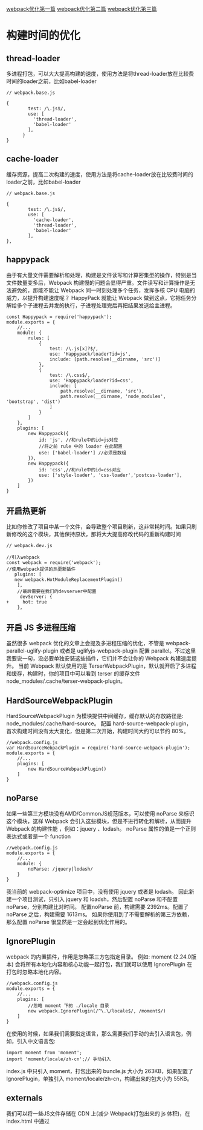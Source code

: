 [webpack优化第一篇](https://juejin.cn/post/6844903502586593288)
[webpack优化第二篇](https://juejin.cn/post/7083519723484708878)
[webpack优化第三篇](https://juejin.cn/post/6844904093463347208)

# 构建时间的优化
## thread-loader
多进程打包，可以大大提高构建的速度，使用方法是将thread-loader放在比较费时间的loader之前，比如babel-loader
```
// webpack.base.js

{
        test: /\.js$/,
        use: [
          'thread-loader',
          'babel-loader'
        ],
      }
}
```
## cache-loader
缓存资源，提高二次构建的速度，使用方法是将cache-loader放在比较费时间的loader之前，比如babel-loader
```
// webpack.base.js

{
        test: /\.js$/,
        use: [
          'cache-loader',
          'thread-loader',
          'babel-loader'
        ],
},
```
## happypack
由于有大量文件需要解析和处理，构建是文件读写和计算密集型的操作，特别是当文件数量变多后，Webpack 构建慢的问题会显得严重。文件读写和计算操作是无法避免的，那能不能让 Webpack 同一时刻处理多个任务，发挥多核 CPU 电脑的威力，以提升构建速度呢？
HappyPack 就能让 Webpack 做到这点，它把任务分解给多个子进程去并发的执行，子进程处理完后再把结果发送给主进程。
```
const Happypack = require('happypack');
module.exports = {
    //...
    module: {
        rules: [
            {
                test: /\.js[x]?$/,
                use: 'Happypack/loader?id=js',
                include: [path.resolve(__dirname, 'src')]
            },
            {
                test: /\.css$/,
                use: 'Happypack/loader?id=css',
                include: [
                    path.resolve(__dirname, 'src'),
                    path.resolve(__dirname, 'node_modules', 'bootstrap', 'dist')
                ]
            }
        ]
    },
    plugins: [
        new Happypack({
            id: 'js', //和rule中的id=js对应
            //将之前 rule 中的 loader 在此配置
            use: ['babel-loader'] //必须是数组
        }),
        new Happypack({
            id: 'css',//和rule中的id=css对应
            use: ['style-loader', 'css-loader','postcss-loader'],
        })
    ]
}
```
## 开启热更新
比如你修改了项目中某一个文件，会导致整个项目刷新，这非常耗时间。如果只刷新修改的这个模块，其他保持原状，那将大大提高修改代码的重新构建时间
```
// webpack.dev.js

//引入webpack
const webpack = require('webpack');
//使用webpack提供的热更新插件
   plugins: [
   new webpack.HotModuleReplacementPlugin()
    ],
    //最后需要在我们的devserver中配置
     devServer: {
+     hot: true
    },
```
## 开启 JS 多进程压缩
虽然很多 webpack 优化的文章上会提及多进程压缩的优化，不管是 webpack-parallel-uglify-plugin 或者是 uglifyjs-webpack-plugin 配置 parallel。不过这里我要说一句，没必要单独安装这些插件，它们并不会让你的 Webpack 构建速度提升。
当前 Webpack 默认使用的是 TerserWebpackPlugin，默认就开启了多进程和缓存，构建时，你的项目中可以看到 terser 的缓存文件 node_modules/.cache/terser-webpack-plugin。

## HardSourceWebpackPlugin
HardSourceWebpackPlugin 为模块提供中间缓存，缓存默认的存放路径是: node_modules/.cache/hard-source。
配置 hard-source-webpack-plugin，首次构建时间没有太大变化，但是第二次开始，构建时间大约可以节约 80%。
```
//webpack.config.js
var HardSourceWebpackPlugin = require('hard-source-webpack-plugin');
module.exports = {
    //...
    plugins: [
        new HardSourceWebpackPlugin()
    ]
}
```
## noParse
如果一些第三方模块没有AMD/CommonJS规范版本，可以使用 noParse 来标识这个模块，这样 Webpack 会引入这些模块，但是不进行转化和解析，从而提升 Webpack 的构建性能 ，例如：jquery 、lodash。
noParse 属性的值是一个正则表达式或者是一个 function
```
//webpack.config.js
module.exports = {
    //...
    module: {
        noParse: /jquery|lodash/
    }
}
```
我当前的 webpack-optimize 项目中，没有使用 jquery 或者是 lodash。
因此新建一个项目测试，只引入 jquery 和 loadsh，然后配置 noParse 和不配置 noParse，分别构建比对时间。
配置noParse 前，构建需要 2392ms。配置了 noParse 之后，构建需要 1613ms。 如果你使用到了不需要解析的第三方依赖，那么配置 noParse 很显然是一定会起到优化作用的。

## IgnorePlugin
webpack 的内置插件，作用是忽略第三方包指定目录。
例如: moment (2.24.0版本) 会将所有本地化内容和核心功能一起打包，我们就可以使用 IgnorePlugin 在打包时忽略本地化内容。
```
//webpack.config.js
module.exports = {
    //...
    plugins: [
        //忽略 moment 下的 ./locale 目录
        new webpack.IgnorePlugin(/^\.\/locale$/, /moment$/)
    ]
}
```
在使用的时候，如果我们需要指定语言，那么需要我们手动的去引入语言包，例如，引入中文语言包:
```
import moment from 'moment';
import 'moment/locale/zh-cn';// 手动引入
```
index.js 中只引入 moment，打包出来的 bundle.js 大小为 263KB，如果配置了 IgnorePlugin，单独引入 moment/locale/zh-cn，构建出来的包大小为 55KB。

## externals
我们可以将一些JS文件存储在 CDN 上(减少 Webpack打包出来的 js 体积)，在 index.html 中通过 <script> 标签引入，如:
```
<!DOCTYPE html>
<html lang="en">
<head>
    <meta charset="UTF-8">
    <meta name="viewport" content="width=device-width, initial-scale=1.0">
    <meta http-equiv="X-UA-Compatible" content="ie=edge">
    <title>Document</title>
</head>
<body>
    <div id="root">root</div>
    <script src="http://libs.baidu.com/jquery/2.0.0/jquery.min.js"></script>
</body>
</html>
```
我们希望在使用时，仍然可以通过 import 的方式去引用(如 import $ from 'jquery')，并且希望 webpack 不会对其进行打包，此时就可以配置 externals。
```
//webpack.config.js
module.exports = {
    //...
    externals: {
        //jquery通过script引入之后，全局中即有了 jQuery 变量
        'jquery': 'jQuery'
    }
}
```
## DllPlugin
有些时候，如果所有的JS文件都打成一个JS文件，会导致最终生成的JS文件很大，这个时候，我们就要考虑拆分 bundles。
DllPlugin 和 DLLReferencePlugin 可以实现拆分 bundles，并且可以大大提升构建速度，DllPlugin 和 DLLReferencePlugin 都是 webpack 的内置模块。
我们使用 DllPlugin 将不会频繁更新的库进行编译，当这些依赖的版本没有变化时，就不需要重新编译。我们新建一个 webpack 的配置文件，来专门用于编译动态链接库，例如名为: webpack.config.dll.js，这里我们将 react 和 react-dom 单独打包成一个动态链接库。

```
//webpack.config.dll.js
const webpack = require('webpack');
const path = require('path');

module.exports = {
    entry: {
        react: ['react', 'react-dom']
    },
    mode: 'production',
    output: {
        filename: '[name].dll.[hash:6].js',
        path: path.resolve(__dirname, 'dist', 'dll'),
        library: '[name]_dll' //暴露给外部使用
        //libraryTarget 指定如何暴露内容，缺省时就是 var
    },
    plugins: [
        new webpack.DllPlugin({
            //name和library一致
            name: '[name]_dll', 
            path: path.resolve(__dirname, 'dist', 'dll', 'manifest.json') //manifest.json的生成路径
        })
    ]
}
```
在 package.json 的 scripts 中增加:
```
{
    "scripts": {
        "dev": "NODE_ENV=development webpack-dev-server",
        "build": "NODE_ENV=production webpack",
        "build:dll": "webpack --config webpack.config.dll.js"
    },
}
```
执行 npm run build:all，可以看到 dist 目录如下，之所以将动态链接库单独放在 dll 目录下，主要是为了使用 CleanWebpackPlugin 更为方便的过滤掉动态链接库。
```
dist
└── dll
    ├── manifest.json
    └── react.dll.9dcd9d.js
```
manifest.json 用于让 DLLReferencePlugin 映射到相关依赖上。
修改 webpack 的主配置文件: webpack.config.js 的配置：
```
//webpack.config.js
const webpack = require('webpack');
const path = require('path');
module.exports = {
    //...
    devServer: {
        contentBase: path.resolve(__dirname, 'dist')
    },
    plugins: [
        new webpack.DllReferencePlugin({
            manifest: path.resolve(__dirname, 'dist', 'dll', 'manifest.json')
        }),
        new CleanWebpackPlugin({
            cleanOnceBeforeBuildPatterns: ['**/*', '!dll', '!dll/**'] //不删除dll目录
        }),
        //...
    ]
}
```
使用 npm run build 构建，可以看到 bundle.js 的体积大大减少。
修改 public/index.html 文件，在其中引入 react.dll.js
```
<script src="/dll/react.dll.9dcd9d.js"></script>
```
## babel配置的优化
根据合适的项目选择合适的babel配置
## exclude & include
exclude：不需要处理的文件
include：需要处理的文件
```
// webpack.base.js

      {
        test: /\.js$/,
        //使用include来指定编译文件夹
        include: path.resolve(__dirname, '../src'),
        //使用exclude排除指定文件夹
        exclude: /node_modules/,
        use: [
          'babel-loader'
        ]
      },
```
## 构建区分环境

区分环境去构建是非常重要的，我们要明确知道，开发环境时我们需要哪些配置，不需要哪些配置；而最终打包生产环境时又需要哪些配置，不需要哪些配置：

开发环境：去除代码压缩、gzip、体积分析等优化的配置，大大提高构建速度
生产环境：需要代码压缩、gzip、体积分析等优化的配置，大大降低最终项目打包体积

## 提升webpack版本
版本越新，打包的效果肯定更好

# 打包体积优化

主要是打包后项目整体体积的优化，有利于项目上线后的页面加载速度提升

现在越来越多的项目都使用 ES2015+ 开发，并且搭配 webpack + babel 作为工程化基础，并通过 NPM 去加载第三方依赖库。同时为了达到代码复用的目的，我们会把一些自己开发的组件库或者是 JSSDK 抽成独立的仓库维护，并通过 NPM 去加载。

## 这样的开发方式隐藏了两个问题：

### 代码冗余
一般来说，这些 NPM 包也是基于 ES2015+ 开发的，每个包都需要经过 babel 编译发布后才能被主应用使用，而这个编译过程往往会附加很多“编译代码”；每个包都会有一些相同的编译代码，这就造成大量代码的冗余，并且这部分冗余代码是不能通过 Tree Shaking 等技术去除掉的。

### 非必要的依赖
考虑到组件库的场景，通常我们为了方便一股脑引入了所有组件；但实际情况下对于一个应用而言可能只是用到了部分组件，此时如果全部引入，也会造成代码冗余。

代码的冗余会造成静态资源包加载时间变长、执行时间也会变长，进而很直接的影响性能和体验。既然我们已经认识到有此类问题，那么接下来看看如何解决这两个问题。

## 拆包打包
为了降低包大小，经常会把依赖的前端模块独立打包，比如把 vue、vue-router 打到一个单独的包 vendor 中。另外，常会将存在多个路由的复杂页面的每个页面都单独打一个包，只有访问某个页面的时候，再去下载该页面的js包，以此来加快首页的渲染。
[原文链接1](https://juejin.cn/post/6939708814555873311)
[原文链接2](https://juejin.cn/post/6844904103848443912)
[原文链接3](https://juejin.cn/post/6844904183917871117)

**打包优化中心思想**

* 1、优化用户体验

减少首屏加载时间
提升各项交互的流畅度，如表单验证和页面切换

* 2、优化开发体验

减少构建耗时
自动化完成一些重复工作，解放生产力，脚手架是代表性产物

* 3、webpack 提供了模块化项目中最主要的优化手段：

提取公共代码
按需加载（懒加载）
### webpack代码分割的三种方式

* 入口起点：使用 entry 配置手动地分离代码。
* 动态导入：通过模块的内联函数调用来分离代码。
* 防止重复：使用 splitChunks 去重和分离 chunk。

#### 第一种方式
只需要在 entry 里配置多个入口即可：

entry: { app: "./index.js", app1: "./index1.js" }

#### 第二种方式
在代码中自动将使用 es module 的 import() 加载的模块分离成独立的包 commonJS使用require.ensure() 是 webpack 特有的，已被 import() 取代。给定 dependencies 参数，将其对应的文件拆分到一个单独的 bundle 中，此 bundle 会被异步加载。当使用 CommonJS 模块语法时，这是动态加载依赖项的唯一方法。这意味着，可以在模块执行时才允许代码，只有在满足特定条件时才会加载 dependencies。这个特性依赖内置的 Promise。如果你在低版本浏览器中使用 require.ensure，记得使用像 es6-promise 或 promise-polyfill 这样的 polyfill 库，预先填充（shim）Promise 环境。var a = require('normal-dep');


```
require.ensure(
  dependencies: String[],
  callback: function(require),
  errorCallback: function(error),
  chunkName: String
)

if (module.hot) {
  require.ensure(['b'], function (require) {
    var c = require('c');

    // Do something special...
  });
}
```

* dependencies：字符串数组，声明 callback 回调函数中所需要的所有模块。
* callback：当依赖项加载完成后，webpack 将会执行此函数，require 函数的实现，作为参数传入此函数中。当程序运行需要依赖时，可以使用 require() 来加载依赖。函数体可以使用此参数，来进一步执行 require() 模块。
* errorCallback：当 webpack 加载依赖失败时会执行此函数。
* chunkName：由 require.ensure 创建的 chunk 的名称。通过将相同 chunkName 传递给不同的 require.ensure 调用，我们可以将其代码合并到一个单独的 chunk 中，从而只产生一个浏览器必须加载的 bundle。虽然将 require 的实现作为参数（可以使用任意名称）传递给 callback 函数，例如，require.ensure([], function(request) { request('someModule'); }) 则不能被 webpack 静态解析器处理，因此还是使用 require 作为参数名，例如，require.ensure([], function(require) { require('someModule') })。

#### 第三种方式
1、使用 splitChunks 插件，配置分离规则，然后 webpack 自动将满足规则的 chunk 分离，实现去重和分离chunk。
2、除了splitChunks还有 默认情况下，每个入口 chunk 保存了全部其用的模块(modules)。使用 dependOn 选项你可以与另一个入口 chunk 共享模块:
```
module.exports = {
  //...
  entry: {
    app: { import: './app.js', dependOn: 'react-vendors' },
    'react-vendors': ['react', 'react-dom', 'prop-types'],
  },
};
app 这个 chunk 就不会包含 react-vendors 拥有的模块了.
dependOn 选项的也可以为字符串数组：
module.exports = {
  //...
  entry: {
    moment: { import: 'moment-mini', runtime: 'runtime' },
    reactvendors: { import: ['react', 'react-dom'], runtime: 'runtime' },
    testapp: {
      import: './wwwroot/component/TestApp.tsx',
      dependOn: ['reactvendors', 'moment'],
    },
  },
};

此外，你还可以使用数组为每个入口指定多个文件：

module.exports = {
  //...
  entry: {
    app: { import: ['./app.js', './app2.js'], dependOn: 'react-vendors' },
    'react-vendors': ['react', 'react-dom', 'prop-types'],
  },
};
```
##### splitchunks
webpack5的splitchunks的默认值
```
module.exports = {
  //...
  optimization: {
    splitChunks: {
      chunks: 'async',// 指明要分割的插件类型, async:异步插件(动态导入),inital:同步插件,all：全部类型
      minSize: 20000,// 文件最小大小,单位bite;即超过minSize有可能被分割；
      minRemainingSize: 0,// webpack5新属性，防止0尺寸的chunk
      maxSize: 0,
      minChunks: 1,
      maxAsyncRequests: 30,// webpack4,5区别较大
      maxInitialRequests: 30,// webpack4,5区别较大
      enforceSizeThreshold: 50000,
      cacheGroups: {
        defaultVendors: {
          test: /[\\/]node_modules[\\/]/,
          priority: -10,
          reuseExistingChunk: true
        },
        default: {
          minChunks: 2,
          priority: -20,
          reuseExistingChunk: true
        }
      }
    }
  }
};
```
**五个关键属性**
```
1、minSize(默认 30000)：使得比这个值大的模块才会被打包成chunk。
2、minChunks（默认 1）：用于界定至少重复多少次的模块才会被打包成chunk。
3、maxInitialRequests（默认 3）：一个代码块最终就会对应一个请求数，所以该属性决定入口最多分成的代码块数量，太小的值会使你无论怎么分割，都无法让满足拆分chunk的文件别单独打包引入。
4、maxAsyncRequests（默认 5）：同上，决定每次按需加载时，代码块的最大数量。
5、test：通过正则表达式精准匹配要提取的模块，可以根据项目结构制定各种规则，是手动优化的关键。
```
**宝藏属性 Name**
- 值为 true 的时候，webpack 会基于代码块和缓存组的 key 自动选择一个名称，这样一个缓存组会打包出多个 chunk。
- 值为 false 时，适合生产模式使用，webpack 会避免对 chunk 进行不必要的命名，以减小打包体积，除了入口 chunk 外，其他 chunk 的名称都由 id 决定，所以最终看到的打包结果是一排数字命名的 js，这也是为啥我们看线上网页请求的资源，总会掺杂一些 0.js，1.js 之类的文件(当然，使资源名为数字 id 的方式不止这一种，懒加载也能轻松办到，且看下文)。
- 值为 string 时，缓存组最终会打包成一个 chunk，名称就是该 string。此外，当两个缓存组 name 一样，最终会打包在一个 chunk 中。你甚至可以把它设为一个入口的名称，从而将这个入口会移除。

###### 如何使用prefetch和preload来加载异步chunk js文件
[原文链接](https://juejin.cn/post/6921606847359582215)
假设我们某个异步chunks是被分割，那么我们怎么怎么使用prefetch和preload来优化页面的加载时间呢？ 那就要用到：预获取/预加载模块。webpack v4.6.0+ 增加了对预获取和预加载的支持。在声明 import 时，使用下面这些内置指令，可以让 webpack 输出 "resource hint(资源提示)"，来告知浏览器：prefetch(预获取)：将来某些导航下可能需要的资源preload(预加载)：当前导航下可能需要资源
```
//...
import(/* webpackPrefetch: true */ './path/to/LoginModal.js');
//...
import(/* webpackPreload: true */ 'ChartingLibrary');

```
**为什么我们vue框架中没有使用resource hint，webpack依然生成了预加载和预获取的link标签呢？**

答：因为Vue CLI 也会自动注入 resource hint (preload/prefetch、manifest 和图标链接 (当用到 PWA 插件时) 以及构建过程中处理的 JavaScript 和 CSS 文件的资源链接。@vue/cli-service中引入了@vue/preload-webpack-plugin，默认情况下，一个 Vue CLI 应用会为所有初始化渲染需要的文件自动生成 preload 提示。这些提示会被@vue/preload-webpack-plugin 注入，并且可以通过 chainWebpack 的 config.plugin('preload') 进行修改和删除。

有人可能跟我一样，遇到了prefetch加载两次资源且用时一样的情况，那么原因是为什么呢？ 这种情况有一种原因，那就是你再用dev-tool调试的时候打开了disable:cache功能，这样子prefetch过的资源会无视缓存重新请求，当你把disable:cache关闭之后，第二次的time用时就会变得非常小，几毫秒

**很多人说自己的prefetch和preload不生效**

答：那有可能是浏览器的问题，因为这两个功能是html5的新功能，浏览器厂商支持情况不一样
###### initial加载
```
var path = require("path");

module.exports = {
  mode: "development",
//   mode: "production",
  entry: {
    pageA: "./pageA",
    pageB: "./pageB",
    pageC: "./pageC",
  },
  optimization: {
    chunkIds: "named", // 指定打包过程中的chunkId，设为named会生成可读性好的chunkId，便于debug
    splitChunks: {
	  name:false, // name默认为true
      minSize: 0, // 默认30000（30kb），但是demo中的文件都很小，minSize设为0，让每个文件都满足大小条件
      cacheGroups: {
        commons: {
          chunks: "initial",
		  // 这表明将选择哪些 chunk 进行优化。当提供一个字符串，有效值为 all，async(异步) 和 initial(同步)。设置为 all 可能特别强大，因为这意味着 chunk 可以在异步和非异步 chunk 之间共享。
		//   name: "commons",
          minChunks: 2, // 打包到commons的cacheGroups的分包需要满足至少被多少个包引入的规则 因为utility1只被pageA引入，所以不会打包到commons chunk 中
          maxInitialRequests: 5, // 默认为3 每个入口chunk最多由几个chunk分包组成，由于一开始设置的是3 所以即使utility3被引入了2两次 也没有被单独打包到commons chunk中 所以改成5看看utility3的打包情况
		  // 可以看到将maxInitialRequests改成5之后 pageB内有了utility3的分包
        },
        vendor: {
          test: /node_modules/,
          chunks: "initial",
          name: "vendor", 
		// 从打包结果上可以看出node_modules中的vendor1 和 vendor2 被打包到了同一个chunk vendor中，但是上面的common分包下的utility2和utility3却被打包成了commons-utility2_js.js 和 commons-utility3_js.js
		// 可以看出是因为我们在vendor包中加了name属性 如果我们将vendor中的那么属性去掉
		// 那么vendor1 和 vendor2 将被打包成 vendor-node_modules_vendor1_js.js 和 vendor-node_modules_vendor2_js.js
		// 如果给commons添加了name commons 那么commons中将会打包utility2和utility3被pageA pageB pageC引用
        },
      },
    },
  },
  output: {
    path: path.join(__dirname, "dist"),
    filename: "[name].js",
  },
};
```
###### async 
```
var path = require("path");
// 如果项目仅仅只在pageA中引入async1 和 async2 那么 utility1 不会被单独打包出来
// 因为：utility1.js 同时被 pageA.js，async1.js，async2.js 三个模块引用，照理应该命中 commons 缓存组的规则，从而被单独提取成一个 chunk，
// 然而结果是它依然打包在 pageA.js 中。这是因为 async1.js，async2.js 都是 pageA.js 的懒加载模块，
// 而 pageA.js 同步引用了 utility1.js，所以在加载 async1.js，async2.js 时 utility1.js 已经有了，直接拿来用即可，所以就没必要提出一个新的 chunk，白白增加一个请求。
// 如果想要utility1被单独提取出来可以在pageB页面中异步加载async1和async2
module.exports = {
	mode: "development",
	// mode: "production",
	entry: {
		pageA: "./pageA",
		pageB: "./pageB",
		pageC: "./pageC"
	},
	optimization: {
		chunkIds: "named",
		splitChunks: {
			minSize: 0,
			name:false,
			cacheGroups: {
				commons: {
					chunks: "all",//加入按需加载后，设为all将所有模块包括在优化范围内
					// name: "commons",
					minChunks: 2,
					maxInitialRequests: 5, // 默认为3，无法满足我们的分包数量
				},
				vendor: {
					test: /node_modules/,
					chunks: "initial",
					name: "vendor",
					// priority: 10,
					// enforce: true
				}
			}
		}
	},
	output: {
		path: path.join(__dirname, "dist"),
		filename: "[name].js",
	}
};

```
## 后编译(解决多个相同依赖生成多份的问题)
指的是应用依赖的 NPM 包并不需要在发布前编译，而是随着应用编译打包的时候一块编译。后编译的核心在于把编译依赖包的时机延后，并且**统一编译**；先来看看它的 webpack 配置。对具体项目应用而言，做到后编译，其实不需要做太多，只需要在 webpack 的配置文件中，包含需要我们去后编译的依赖包即可（webpack 2+）：公共的依赖可以实现共用，只此一份，重要的是只编译一次，建议通过 peerDependencies 管理依赖。babel 转换 API（例如 babel-plugin-transform-runtime 或者 babel-polyfill）部分的代码只有一份。不用每个依赖包都需要配置编译打包环节，甚至可以直接源码级别发布。
```
// webpack.config.js
module.exports = {
  // ...
  module: {
    rules: [
      // ...
      {
        test: /\.js$/,
        loader: 'babel-loader',
        // 注意这里的 include
        // 除了 src 还包含了额外的 node_modules 下的两个包
        include: [
            resolve('src'),
            resolve('node_modules/A'),
            resolve('node_modules/B')
          ]
      },
      // ...
    ]
  },
  // ...
}
```
如果某应用中依赖了需要后编译的包 A 和 B，而 A 又依赖了需要后编译的包 C 和 D，B 依赖了不需要后编译的包 E；重点来看依赖包 A 的情况：A 本身需要后编译，然后 A 的依赖包 C 和 D 也需要后编译，这种场景我们可以称之为嵌套后编译，此时如果依旧通过上边的 webpack 配置方式的话，还必须要显示的去 include 包 C 和 D，但对于应用而言，它只知道自身需要后编译的包 A 和 B，并不知道 A 也会有需要后编译的包 C 和 D，所以应用不应该显示的去 include 包 C 和 D，而是应该由 A 显示的去声明自己需要哪些后编译模块。 为了解决上述嵌套后编译问题，我们开发了一个 webpack 插件 webpack-post-compile-plugin，用于自动收集后编译的依赖包以及其嵌套依赖；来看下这个插件的核心代码,原理就是在 webpack compiler 的 before-run 和 watch-run 事件钩子中去收集依赖然后附加到 webpack module.rule 的 include 上；收集的规则就是查找应用或者依赖包的 package.json 中声明的 compileDependencies 作为后编译依赖。
```
var util = require('./util')

function PostCompilePlugin (options) {
  // ...
}

PostCompilePlugin.prototype.apply = function (compiler) {
  var that = this
  compiler.plugin(['before-run', 'watch-run'], function (compiler, callback) {
    // ...
    var dependencies = that._collectCompileDependencies(compiler)
    if (dependencies.length) {
      var rules = compiler.options.module.rules
      rules && rules.forEach(function (rule) {
        if (rule.include) {
          if (!Array.isArray(rule.include)) {
            rule.include = [rule.include]
          }
          rule.include = rule.include.concat(dependencies)
        }
      })
    }
    callback()
  })
}
```
```
var PostCompilePlugin = require('webpack-post-compile-plugin')
// webpack.config.js
module.exports = {
  // ...
  module: {
    rules: [
      // ...
      {
        test: /\.js$/,
        loader: 'babel-loader',
        include: [
            resolve('src')
          ]
      },
      // ...
    ]
  },
  // ...
  plugins: [
    new PostCompilePlugin()
  ]
}
```
当前项目的 package.json 中添加 compileDependencies 字段来指定后编译依赖包
```
// app package.json
{
  // ...
  "compileDependencies": ["A", "B"]
  // ...
}
```
A 还有后编译依赖，所以需要在包 A 的 package.json 中指定 compileDependencies：
// A package.json
{
  // ...
  "compileDependencies": ["C", "D"]
  // ...
}
### 优点
公共的依赖可以实现共用，只此一份，重要的是只编译一次，建议通过 peerDependencies 管理依赖。
babel 转换 API（例如 babel-plugin-transform-runtime 或者 babel-polyfill）部分的代码只有一份。
不用每个依赖包都需要配置编译打包环节，甚至可以直接源码级别发布。
PS: 关于 babel-plugin-transform-runtime 和 babel-polyfill 的选择问题，对于应用而言，我们建议的是采用 babel-polyfill。因为一些第三方包的依赖会判断全局是否支持某些特性，而不去做 polyfill 处理。例如：vuex 会检查是否支持 Promise，如果不支持则会报错；或者说在代码中有类似 "foobar".includes("foo") 的代码的话 babel-plugin-transform-runtime 也是不能正确处理的
### 缺点
主应用的 babel 配置需要能兼容依赖包的 babel 配置。
依赖包不能使用 alias、不能方便的使用 DefinePlugin（可以经过一次简单编译，但是不做 babel 处理）。
应用编译时间会变长。
## 按需引入
后编译主要解决的问题是代码冗余，而按需引入主要是用来解决非必要的依赖的问题。按需引入针对的场景主要是组件库、工具类依赖包。因为不管是组件库还是依赖包，往往都是“大而全”的，而在开发应用的时候，我们可能只是使用了其一部分能力，如果全部引入的话，会有很多资源浪费。为了解决这个问题，我们需要按需引入。目前主流组件库或者工具包也都是提供按需引入能力的，但是基本都是提供对编译后模块引入。而我们推荐的是对源码的按需引入，配合后编译的打包方案。
## CSS代码压缩
CSS代码压缩使用css-minimizer-webpack-plugin，效果包括压缩、去重

代码的压缩比较耗时间，所以只用在打包项目时，所以只需要在webpack.prod.js中配置
```
// webpack.prod.js

const CssMinimizerPlugin = require('css-minimizer-webpack-plugin')

optimization: {
    minimizer: [
        new CssMinimizerPlugin(), // 去重压缩css
    ],
}
```
## JS代码压缩
JS代码压缩使用terser-webpack-plugin，实现打包后JS代码的压缩
```
// webpack.prod.js

const TerserPlugin = require('terser-webpack-plugin')

  optimization: {
    minimizer: [
      new CssMinimizerPlugin(), // 去重压缩css
      new TerserPlugin({ // 压缩JS代码
        terserOptions: {
          compress: {
            drop_console: true, // 去除console
          },
        },
      }), // 压缩JavaScript
    ],
  }
```
## tree-shaking
tree-shaking简单说作用就是：只打包用到的代码，没用到的代码不打包，而webpack5默认开启tree-shaking，当打包的mode为production时，自动开启tree-shaking进行优化
```
module.exports = {
  mode: 'production'
}
```
## source-map类型
source-map的作用是：方便你报错的时候能定位到错误代码的位置。它的体积不容小觑，所以对于不同环境设置不同的类型是很有必要的。
### 开发环境
开发环境的时候我们需要能精准定位错误代码的位置
```
// webpack.dev.js

module.exports = {
  mode: 'development',
  devtool: 'eval-cheap-module-source-map'
}
```

### 生产环境
生产环境，我们想开启source-map，但是又不想体积太大，那么可以换一种类型
```
// webpack.prod.js

module.exports = {
  mode: 'production',
  devtool: 'nosources-source-map'
}
```
## 打包体积分析

使用webpack-bundle-analyzer可以审查打包后的体积分布，进而进行相应的体积优化

只需要打包时看体积，所以只需在webpack.prod.js中配置

```
// webpack.prod.js

const {
  BundleAnalyzerPlugin
} = require('webpack-bundle-analyzer')

  plugins: [
    new BundleAnalyzerPlugin(),
]
```
# 用户体验优化

## 模块懒加载
如果不进行模块懒加载的话，最后整个项目代码都会被打包到一个js文件里，单个js文件体积非常大，那么当用户网页请求的时候，首屏加载时间会比较长，使用模块懒加载之后，大js文件会分成多个小js文件，网页加载时会按需加载，大大提升首屏加载速度

```
// src/router/index.js

const routes = [
  {
    path: '/login',
    name: 'login',
    component: login
  },
  {
    path: '/home',
    name: 'home',
    // 懒加载
    component: () => import('../views/home/home.vue'),
  },
]
```
## Gzip

开启Gzip后，大大提高用户的页面加载速度，因为gzip的体积比原文件小很多，当然需要后端的配合，使用compression-webpack-plugin

```
// webpack.prod.js

const CompressionPlugin = require('compression-webpack-plugin')

  plugins: [
    // 之前的代码...
    
    // gzip
    new CompressionPlugin({
      algorithm: 'gzip',
      threshold: 10240,
      minRatio: 0.8
    })
  ]

```
## 小图片转base64
对于一些小图片，可以转base64，这样可以减少用户的http网络请求次数，提高用户的体验。webpack5中url-loader已被废弃，改用asset-module

```
// webpack.base.js

{
   test: /\.(png|jpe?g|gif|svg|webp)$/,
   type: 'asset',
   parser: {
     // 转base64的条件
     dataUrlCondition: {
        maxSize: 25 * 1024, // 25kb
     }
   },
   generator: {
     // 打包到 image 文件下
    filename: 'images/[contenthash][ext][query]',
   },
},
```
## 合理配置hash
我们要保证，改过的文件需要更新hash值，而没改过的文件依然保持原本的hash值，这样才能保证在上线后，浏览器访问时没有改变的文件会命中缓存，从而达到性能优化的目的
```
// webpack.base.js

  output: {
    path: path.resolve(__dirname, '../dist'),
    // 给js文件加上 contenthash
    filename: 'js/chunk-[contenthash].js',
    clean: true,
  },
```